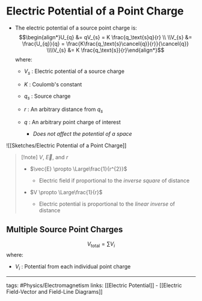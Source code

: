 # Electric Potential of a Point Charge
- The electric potential of a source point charge is:$$\begin{align*}U_{q} &= qV_{s} = K \frac{q_\text{s}q}{r} \\ \\V_{s} &= \frac{U_{q}}{q} = \frac{K\frac{q_\text{s}\cancel{q}}{r}}{\cancel{q}} \\\\V_{s} &= K \frac{q_\text{s}}{r}\end{align*}$$ where:

	- $V_{s}$ : Electric potential of a source charge

	- $K$ : Coulomb's constant
	- $q_{s}$ : Source charge
	- $r$ : An arbitrary distance from $q_{s}$
	- $q$ : An arbitrary point charge of interest
		- *Does not affect the potential of a space*

![[Sketches/Electric Potential of a Point Charge]]

> [!note] $V$, $\vec{E}$, and $r$
> - $\vec{E} \propto \Large\frac{1}{r^{2}}$
> 	- Electric field if proportional to the *inverse square* of distance
>
> - $V \propto \Large\frac{1}{r}$
> 	- Electric potential is proportional to the *linear inverse* of distance


## Multiple Source Point Charges
$$V_\text{total} = \sum\limits V_{i}$$ where:
- $V_{i}$ : Potential from each individual point charge


---
tags: #Physics/Electromagnetism 
links: [[Electric Potential]] - [[Electric Field-Vector and Field-Line Diagrams]]